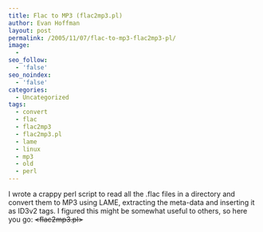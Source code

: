 ```yaml
---
title: Flac to MP3 (flac2mp3.pl)
author: Evan Hoffman
layout: post
permalink: /2005/11/07/flac-to-mp3-flac2mp3-pl/
image:
  - 
seo_follow:
  - 'false'
seo_noindex:
  - 'false'
categories:
  - Uncategorized
tags:
  - convert
  - flac
  - flac2mp3
  - flac2mp3.pl
  - lame
  - linux
  - mp3
  - old
  - perl
---
```

I wrote a crappy perl script to read all the .flac files in a directory and convert them to MP3 using LAME, extracting the meta-data and inserting it as ID3v2 tags. I figured this might be somewhat useful to others, so here you go: <strike><flac2mp3.pl></strike>